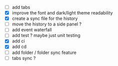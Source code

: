 - [ ] add tabs
- [x] improve the font and dark/light theme readability
- [x] create a sync file for the history
- [ ] move the history to a side panel ?
- [ ] add event waterfall
- [ ] add test ? maybe just unit testing
- [x] add ci
- [x] add cd
- [ ] add folder / folder sync feature
- [ ] tabs sync ?